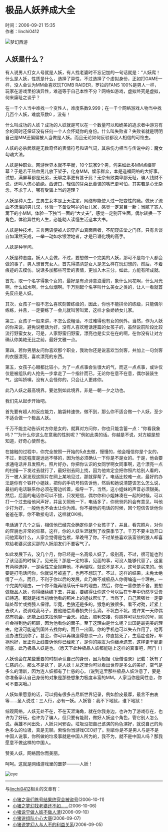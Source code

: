 # 极品人妖养成大全

时间：2006-09-21 15:35  
作者：linchi0412  

![梦幻西游](//i.17173cdn.com/0561y4/YWxqaGBf/gamebase/game-cover-horizontal/QKlNMobmEvAsAoE.jpg)

## 人妖是什么？

有人说男人打女人号就是人妖，有人找老婆时不忘记加的一句话就是：“人妖爬！什么是人妖，性质是什么，选择了异性，不过选择了个虚拟身份，正如打GAME一样，没人会认为MM会喜欢玩TOMB RAIDER，罗拉的FANS 100%是男人一样，玩家在游戏里扮演异性，难道等于自己本性不分？网络如游戏，虚拟终究是虚拟，何来廉耻之谈乎？

在一千个人当中难找一个变性人，难度系数9.999；在一千个网络游戏人物当中找几百个人妖，难度系数0 ，没有！

什么叫成功的人妖？成功的人妖就是可以在一个数量可以和媲美的追求者中游刃有余的同时还保证没有任何一个人会怀疑你的身份。什么叫失败者？失败者就是明明自己是MM还偏偏被人当做是人妖。而且无论如何反驳都没人相信的可怜虫。

人妖的必杀武器是无数奇怪的表情符号和语气词，其杀伤力相当与传说中的：魔女勾魂大法。

人妖是种职业。网游世界本就不平衡，10个玩家9个男，何来如此多MM点缀屏幕？于是若干热血男儿放下架子，化身MM，娱乐群众，本是造福网络的大好事。试想，满屏幕都是兄弟，无聊之事更有甚于此？无奈有败类卑鄙无耻，骗人钱财不说，还叫人伤心欲绝。西谚曰，轻信的耳朵比善骗的嘴巴更可怕，其实若是心无杂念，不求于人，哪有受骗上当的道理？

人妖是种人生。生男生女本是上天注定，网络却能使人过一把变性的瘾。做厌了流血不流泪的男儿汉，体验一下备受呵护的女儿家，感觉一定耳目一新；当腻了寄人篱下的小MM，体验一下独当一面的“大丈夫”，感觉一定别开生面。偶尔转换一下角色，体验异性的人生，必能助人读懂生活这本大书。

人妖是种技术，三言两语便被人识穿庐山真面目者，不配窥庙堂之门径。只有言谈自如浑然天成，一举一动如水银泄地者，才是已谮化境的高手。

人妖是种学问。

人妖是种态度。妖人人会做，不过，要想做一个完美的人妖，那可不是每个人都会做的事了，男人想冒充女人，首先得搞清楚女人是怎么样在玩幻想的，然后，不着痕迹的去模仿。说话多加那些可爱的表情，更加入木三分。如此，方能有所成就。

首先，取一个名字得象个女的，最好是有点诗意浪漫的，象什么风花啊，什么月光啊，什么如水啊，什么似烟啊。千万别起个名字叫什么美女之类的，让人一看就首先反应是人妖。

其次，女孩子一般不怎么喜欢刻苦练级的，因此，你也不能拼命的练级，只能偶尔练练，并且，一定要练了一会儿就叫苦叫累，这样才象娇娇女儿家。

第三，女孩子一般来讲，不怎么说粗话，不过难得也有女的例外。当然，作为人妖的你来说，避免说粗话为好，没有人喜欢粗话连篇的女孩子的，虽然说前阶段比较流行野蛮女友，可是，人家野蛮归野蛮，漂亮也是实实在在的啊，在你没有让对方确认你美艳无比之前，最好文雅一点。

第四，若你男朋友问你喜欢那个职业，我劝你还是说喜欢当剑客，并加上一句剑客的衣服漂亮，喜欢漂亮的东西。

第五，女孩子心眼都比较小，为了一点点事会生很大的气，而这一点点事，或许仅仅是被组队的人抢先一步拿走了一个指针而已，无论你在意不在意，偶尔装装生气，这叫娇嗔，没有人会怪你的，只会让人更疼你。

此乃人妖之最高境界。要达到如此境界，非是一朝一夕之功也。

我们先从起步开始吧。

首先要有超人的反应能力，脑袋转速快，做不到，那么你不适合做一个人妖，至少不适合做一个极品人妖。

千万不能主动告诉对方你是女的，就算对方问你，你也只能含蓄一点：“你看我象吗？”“为什么你这么在意我的性别呢？”例如此类的话。你越是不说，对方越是想知道，好奇心使然也。

在接触的过程中，你完全按照一开始的5点去做，慢慢的，他会相信你是个女的，不过，到这程度是远远不够的，因为他必须确认一下你是不是女的。于是，他会要求通电话并且发照片。照片好办，你把你认识的女同学啊女同事啊，选个漂亮一点的扫描一下发过去就行了，最好别去网上找，因为他肯定会把你照片给别人看的，万一被人家发现这照片在网上某地见过，那就穿帮了。电话比较难一点，最好的办法是你有个铁杆小姐妹，把你的手机号码告诉他，然后和她说清楚该怎么怎么说，最初的电话联系你必须在旁边听着，指导一下，当然，这小姐妹的声音必须甜美。然后，后面的电话你可以不接，只发短信，偶尔你和小姐妹凑在一起的时候，可以打一个过去给他问声好，并且关照他一下，电话多了，你爸爸妈妈会有意见，叫他少打为好，一般他也不会太让你为难。你不接他的电话的时候，回个短信告诉他你爸爸在家，你不敢接电话，这样就OK啦。

电话通了几个之后，相信他已经完全确定你是个女孩子了，并且，看完照片，对你的容貌也非常的仰慕，这样，你的人妖生涯就到了收获季节了。千万不要主动开口问他索取什么，人家会觉得是包袱，早晚甩了你。不过某些喜欢装富翁的狼人却喜欢给老婆买这买那的人妖朋友们不要客气了。

如此发展下去，没几个月，你已经是一名高级人妖了，级别高，不过，很可能也到了该见面的时候了。见光死？那是一定的事，见面的事，可没人能够代替了。这里有两种选择，一是索性完全抛弃他，不再理睬，就说不是本人，这号是买来的。他要是打电话问你，你就说号被盗了，也再不想玩了。不过，这样的结果，未免太绝情了一点，而且，不利于你以后的发展，此乃做不成极品人你得编造一个理由，一个完美的理由，一个你不能再继续玩千年的理由，然后，你在一番依依不舍。要想做极品人妖，你得继续编下去，并且，要编得让你这个号以后在千年中仍然享受贵妇待遇。那就是找当初给他看的照片上的姐妹帮忙了，当然了，自己若强壮一定要暗处帮忙或找强人保镖。毕竟，色狼还是多的，猴急的狼很多。看不对劲，赶紧上去砍人，说调戏我马子，要他赔偿青春损失什么滴，不坑白不坑。或许某一天你偶然有机会，还能上线来找他聊一会天。如此，顺利交接，你照样可以玩你的号，照样会得到他的照顾，因为他看你的面子。至于这理由是什么呢？出国是最完美的理由，他没可能追到国外去找你的，而且一出国，你的手机也可以失去作用了，他再没办法找到你了。甚至，你可以再编造得悲凉一点，你直接死了，生癌症也好，车祸也好，反正你上线告诉他你已经死了，是你的朋友为你继承遗志，这样更干脆更彻底，此乃极品人妖是也。（愿天下此种极品人妖都能碰上这样的真事吧，阿门！）

人妖也会在某些重要的时刻承认自己的身份，因为根据《唐僧语录》记载：妖有了仁慈的心，那么不是妖了，是人妖！从这里你可以看出世界是多么的美好，空气是多么的清新，因为连人妖都有了仁慈的心。（说到这里那些极品人妖注意了，要是你准备承认自己身份的对象是那些想象力极度丰富的MM，人家当你是同性恋，你可不要哭哦。）

人妖如果愿意的话，可以拥有很多吉尼斯世界记录，例如脸皮最厚，最言不由衷等……圣人说过：三人行，必有一妖。人妖答：我不下地狱，谁下地狱！

综观网络，人妖无处不在，不在天涯海角，就在你我身边。也许为了游戏存在，也许为了好玩，也许为了骗人，但只要有能耐，做好人妖这个角色，管它别人怎么说。英雄不问出处，人妖只问邪否。垃圾没把自己该演的角色演好，就说自己的角色多么的垃圾，真是无聊。索性你当游戏CEO好了。别拿你是不是男人与是不是中国人说事，你所做的垃圾事就是中国人所为的，我不为，就不是中国人吗？那我愿意不做这样的中国人。

赞美人妖，网络因你而美丽。

呵呵。这就是网络游戏里的噩梦———人妖！

![eye](//ue.17173cdn.com/a/news/final/2014/img/eye02.gif)

---

与[linchi0412](https://xyq.17173.com/tag/linchi0412)相关的文章有：

- [小猪之我们练号结果终究会被盗号](http://xyq.17173.com/content/2006-10-11/1160539458.shtml)(2006-10-11)
- [小猪之梦幻找老婆还不如……](http://xyq.17173.com/content/2006-10-06/1160131599.shtml)(2006-10-06)
- [小猪说宁做人妖不做人渣](http://xyq.17173.com/content/2006-09-10/1157890001.shtml)(2006-09-10)
- [小猪说组队小心大唐](http://xyq.17173.com/content/2006-09-07/1157611795.shtml)(2006-09-07)
- [小猪说梦幻人与人不的利益关系](http://xyq.17173.com/content/2006-09-05/1157446100.shtml)(2006-09-05)